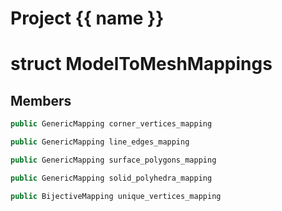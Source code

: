 <script setup>
import {useRoute} from 'vitepress'
const {path} = useRoute()
const tokens = path.split('/')
const words = tokens[2].split('-');
for (let i = 0; i < words.length; i++) {
    words[i] = words[i].charAt(0).toUpperCase() + words[i].slice(1);
    words[i] = words[i].replace('geode', 'Geode')
}
const name = words.join('-');
</script>
# Project {{ name }}

# struct ModelToMeshMappings

## Members

```cpp
public GenericMapping corner_vertices_mapping

```

```cpp
public GenericMapping line_edges_mapping

```

```cpp
public GenericMapping surface_polygons_mapping

```

```cpp
public GenericMapping solid_polyhedra_mapping

```

```cpp
public BijectiveMapping unique_vertices_mapping

```



